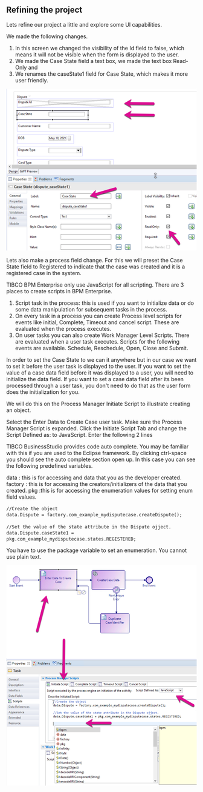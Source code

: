 ## Refining the project
Lets refine our project a little and explore some UI capabilities.

We made the following changes.
1. In this screen we changed the visibility of the Id field to false, which means it will not be visible when the form is displayed to the user.
2. We made the Case State field a text box, we made the text box Read-Only and 
3. We renames the caseState1 field for Case State, which makes it more user friendly.

![refine_project](images/Refine/1.png)

Lets also make a process field change. For this we will preset the Case State field to Registered to indicate that the case was created and it is a registered case in the system.

TIBCO BPM Enterprise only use JavaScript for all scripting. There are 3 places to create scripts in BPM Enterprise. 
1. Script task in the process: this is used if you want to initialize data or do some data manipulation for subsequent tasks in the process. 
2. On every task in a process you can create Process level scripts for events like initial, Complete, Timeout and cancel script. These are evaluated when the process executes. 
3. On user tasks you can also create Work Manager Level Scripts. There are evaluated when a user task executes. Scripts for the following events are available. Schedule, Reschedule, Open, Close and Submit. 

In order to set the Case State to we can it anywhere but in our case we want to set it before the user task is displayed to the user. If you want to set the value of a case data field before it was displayed to a user, you will need to initialize the data field. If you want to set a case data field after its been processed through a user task, you don't need to do that as the user form does the initialization for you. 

We will do this on the Process Manager Initiate Script to illustrate creating an object.

Select the Enter Data to Create Case user task. Make sure the Process Manager Script is expanded. Click the Initiate Script Tab and change the Script Defined as: to JavaScript. Enter the following 2 lines

TIBCO BusinessStudio provides code auto complete. You may be familiar with this if you are used to the Eclipse framework. By clicking ctrl-space you should see the auto complete section open up. In this case you can see the following predefined variables. 

data    : this is for accessing and data that you as the developer created. 
factory : this is for accessing the creators/initializers of the data that you created.
pkg     :this is for accessing the enumeration values for setting enum field values. 

```
//Create the object
data.Dispute = factory.com_example_mydisputecase.createDispute();

//Set the value of the state attribute in the Dispute ojject.
data.Dispute.caseState1 = pkg.com_example_mydisputecase.states.REGISTERED;
```

You have to use the package variable to set an enumeration. You cannot use plain text.

![refine_project](images/Refine/2.png)